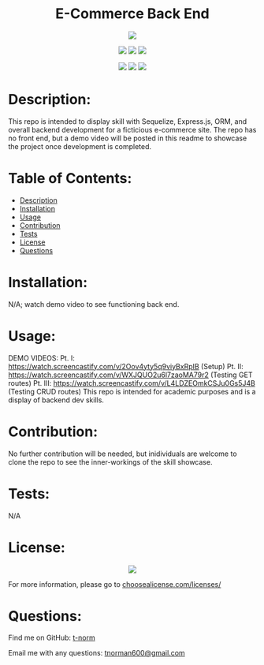 # <h1 align="center">E-Commerce Back End</h1>

<p align="center"><img src="https://img.shields.io/badge/License-MIT-blue?style=plastic" /></p>
<p align="center">
    <img src="https://img.shields.io/badge/Skillset-Backend%20Dev-blue?style=plastic" />
    <img src="https://img.shields.io/badge/Skillset-ORM-blue?style=plastic" />
    <img src="https://img.shields.io/badge/Skillset-Databases-blue?style=plastic" />
</p>
<p align="center">
    <img src="https://img.shields.io/badge/Made%20With-Sequelize-blue?style=plastic" />
    <img src="https://img.shields.io/badge/Made%20With-Express.js-blue?style=plastic" />
    <img src="https://img.shields.io/badge/Made%20With-JavaScript-blue?style=plastic" />
</p>


# Description:
This repo is intended to display skill with Sequelize, Express.js, ORM, and overall backend development for a ficticious e-commerce site. The repo has no front end, but a demo video will be posted in this readme to showcase the project once development is completed.

# Table of Contents:
- [Description](#description)
- [Installation](#installation)
- [Usage](#usage)
- [Contribution](#contribution)
- [Tests](#tests)
- [License](#license)
- [Questions](#questions)

# Installation:
N/A; watch demo video to see functioning back end.

# Usage:
DEMO VIDEOS:
Pt. I: https://watch.screencastify.com/v/2Oov4yty5q9viyBxRpIB (Setup)
Pt. II: https://watch.screencastify.com/v/WXJQUO2u6l7zaoMA79r2 (Testing GET routes)
Pt. III: https://watch.screencastify.com/v/L4LDZEOmkCSJu0Gs5J4B (Testing CRUD routes)
This repo is intended for academic purposes and is a display of backend dev skills.

# Contribution:
No further contribution will be needed, but inidividuals are welcome to clone the repo to see the inner-workings of the skill showcase.

# Tests:
N/A

# License:

<p align="center"><img src="https://img.shields.io/badge/License-MIT-blue?style=plastic" /></p>

For more information, please go to <a href="https://choosealicense.com/licenses/" target="_blank">choosealicense.com/licenses/</a>

# Questions:
Find me on GitHub: [t-norm](https://github.com/t-norm)

Email me with any questions: tnorman600@gmail.com